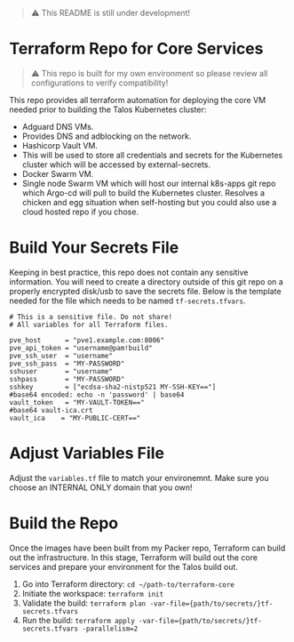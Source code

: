 > :warning: This README is still under development!

# Terraform Repo for Core Services
> :warning: This repo is built for my own environment so please review all configurations to verify compatibility!

This repo provides all terraform automation for deploying the core VM needed prior to building the Talos Kubernetes cluster:
- Adguard DNS VMs.
 - Provides DNS and adblocking on the network.
- Hashicorp Vault VM.
 - This will be used to store all credentials and secrets for the Kubernetes cluster which will be accessed by external-secrets.
- Docker Swarm VM.
 - Single node Swarm VM which will host our internal k8s-apps git repo which Argo-cd will pull to build the Kubernetes cluster. Resolves a chicken and egg situation when self-hosting but you could also use a cloud hosted repo if you chose.

# Build Your Secrets File
Keeping in best practice, this repo does not contain any sensitive information. You will need to create a directory outside of this git repo on a properly encrypted disk/usb to save the secrets file. Below is the template needed for the file which needs to be named `tf-secrets.tfvars`.
```hcl
# This is a sensitive file. Do not share!
# All variables for all Terraform files.

pve_host      = "pve1.example.com:8006"
pve_api_token = "username@pam!build"
pve_ssh_user  = "username"
pve_ssh_pass  = "MY-PASSWORD"
sshuser       = "username"
sshpass       = "MY-PASSWORD"
sshkey        = ["ecdsa-sha2-nistp521 MY-SSH-KEY=="]
#base64 encoded: echo -n 'password' | base64
vault_token   = "MY-VAULT-TOKEN=="
#base64 vault-ica.crt
vault_ica    = "MY-PUBLIC-CERT=="
```

# Adjust Variables File
Adjust the `variables.tf` file to match your environemnt. Make sure you choose an INTERNAL ONLY domain that you own!

# Build the Repo
Once the images have been built from my Packer repo, Terraform can build out the infrastructure. In this stage, Terraform will build out the core services and prepare your environment for the Talos build out.
1. Go into Terraform directory: `cd ~/path-to/terraform-core`
1. Initiate the workspace: `terraform init`
1. Validate the build: `terraform plan -var-file={path/to/secrets/}tf-secrets.tfvars`
1. Run the build: `terraform apply -var-file={path/to/secrets/}tf-secrets.tfvars -parallelism=2`
